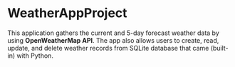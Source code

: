 # WeatherAppProject
This application gathers the current and 5-day forecast weather data by using **OpenWeatherMap API**. The app also allows users to create, read, update, and delete weather records from SQLite database that came (built-in) with  Python.
